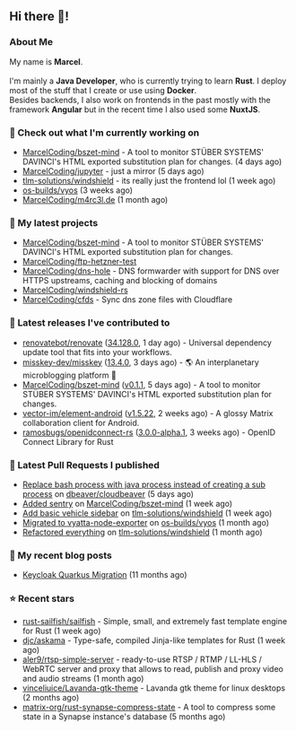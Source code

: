 ## Hi there 👋!




### About Me

My name is **Marcel**.
<br><br>
I'm mainly a **Java Developer**, who is currently trying to learn **Rust**. I deploy most of the stuff that I create or use using **Docker**.
<br>
Besides backends, I also work on frontends in the past mostly with the framework **Angular** but in the recent time I also used some **NuxtJS**. 



### 👷 Check out what I'm currently working on

- [MarcelCoding/bszet-mind](https://github.com/MarcelCoding/bszet-mind) - A tool to monitor STÜBER SYSTEMS&#39; DAVINCI&#39;s HTML exported substitution plan for changes. (4 days ago)
- [MarcelCoding/jupyter](https://github.com/MarcelCoding/jupyter) - just a mirror (5 days ago)
- [tlm-solutions/windshield](https://github.com/tlm-solutions/windshield) - its really just the frontend lol (1 week ago)
- [os-builds/vyos](https://github.com/os-builds/vyos) (3 weeks ago)
- [MarcelCoding/m4rc3l.de](https://github.com/MarcelCoding/m4rc3l.de) (1 month ago)

### 🌱 My latest projects

- [MarcelCoding/bszet-mind](https://github.com/MarcelCoding/bszet-mind) - A tool to monitor STÜBER SYSTEMS&#39; DAVINCI&#39;s HTML exported substitution plan for changes.
- [MarcelCoding/ftp-hetzner-test](https://github.com/MarcelCoding/ftp-hetzner-test)
- [MarcelCoding/dns-hole](https://github.com/MarcelCoding/dns-hole) - DNS formwarder with support for DNS over HTTPS upstreams, caching and blocking of domains
- [MarcelCoding/windshield-rs](https://github.com/MarcelCoding/windshield-rs)
- [MarcelCoding/cfds](https://github.com/MarcelCoding/cfds) - Sync dns zone files with Cloudflare

### 🔭 Latest releases I've contributed to

- [renovatebot/renovate](https://github.com/renovatebot/renovate) ([34.128.0](https://github.com/renovatebot/renovate/releases/tag/34.128.0), 1 day ago) - Universal dependency update tool that fits into your workflows.
- [misskey-dev/misskey](https://github.com/misskey-dev/misskey) ([13.4.0](https://github.com/misskey-dev/misskey/releases/tag/13.4.0), 3 days ago) - 🌎 An interplanetary microblogging platform 🚀
- [MarcelCoding/bszet-mind](https://github.com/MarcelCoding/bszet-mind) ([v0.1.1](https://github.com/MarcelCoding/bszet-mind/releases/tag/v0.1.1), 5 days ago) - A tool to monitor STÜBER SYSTEMS&#39; DAVINCI&#39;s HTML exported substitution plan for changes.
- [vector-im/element-android](https://github.com/vector-im/element-android) ([v1.5.22](https://github.com/vector-im/element-android/releases/tag/v1.5.22), 2 weeks ago) - A glossy Matrix collaboration client for Android.
- [ramosbugs/openidconnect-rs](https://github.com/ramosbugs/openidconnect-rs) ([3.0.0-alpha.1](https://github.com/ramosbugs/openidconnect-rs/releases/tag/3.0.0-alpha.1), 3 weeks ago) - OpenID Connect Library for Rust

### 🔨 Latest Pull Requests I published

- [Replace bash process with java process instead of creating a sub process](https://github.com/dbeaver/cloudbeaver/pull/1452) on [dbeaver/cloudbeaver](https://github.com/dbeaver/cloudbeaver) (5 days ago)
- [Added sentry](https://github.com/MarcelCoding/bszet-mind/pull/12) on [MarcelCoding/bszet-mind](https://github.com/MarcelCoding/bszet-mind) (1 week ago)
- [Add basic vehicle sidebar](https://github.com/tlm-solutions/windshield/pull/23) on [tlm-solutions/windshield](https://github.com/tlm-solutions/windshield) (1 week ago)
- [Migrated to vyatta-node-exporter](https://github.com/os-builds/vyos/pull/6) on [os-builds/vyos](https://github.com/os-builds/vyos) (1 month ago)
- [Refactored everything](https://github.com/tlm-solutions/windshield/pull/18) on [tlm-solutions/windshield](https://github.com/tlm-solutions/windshield) (1 month ago)

### 📜 My recent blog posts

- [Keycloak Quarkus Migration](https://m4rc3l.de/blog/keycloak-quarkus-migration) (11 months ago)

### ⭐ Recent stars

- [rust-sailfish/sailfish](https://github.com/rust-sailfish/sailfish) - Simple, small, and extremely fast template engine for Rust (1 week ago)
- [djc/askama](https://github.com/djc/askama) - Type-safe, compiled Jinja-like templates for Rust (1 week ago)
- [aler9/rtsp-simple-server](https://github.com/aler9/rtsp-simple-server) - ready-to-use RTSP / RTMP / LL-HLS / WebRTC server and proxy that allows to read, publish and proxy video and audio streams (1 month ago)
- [vinceliuice/Lavanda-gtk-theme](https://github.com/vinceliuice/Lavanda-gtk-theme) - Lavanda gtk theme for linux desktops (2 months ago)
- [matrix-org/rust-synapse-compress-state](https://github.com/matrix-org/rust-synapse-compress-state) - A tool to compress some state in a Synapse instance&#39;s database (5 months ago)
